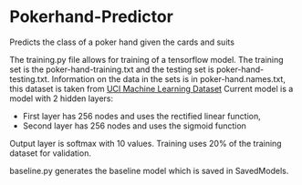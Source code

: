 # Pokerhand-Predictor

Predicts the class of a poker hand given the cards and suits

The training.py file allows for training of a tensorflow model.
The training set is the poker-hand-training.txt and the testing set is poker-hand-testing.txt.
Information on the data in the sets is in poker-hand.names.txt, this dataset is taken from
[UCI Machine Learning Dataset](https://archive.ics.uci.edu/ml/datasets/Poker+Hand)
Current model is a model with 2 hidden layers:

+ First layer has 256 nodes and uses the rectified linear function,
+ Second layer has 256 nodes and uses the sigmoid function

Output layer is softmax with 10 values.
Training uses 20% of the training dataset for validation.

baseline.py generates the baseline model which is saved in SavedModels.
